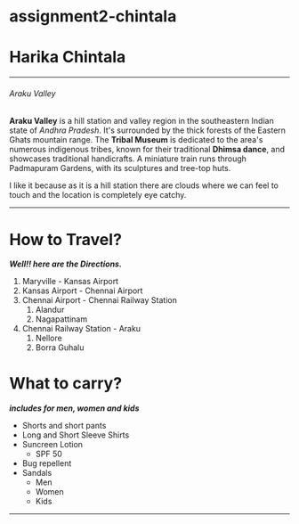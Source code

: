 # assignment2-chintala

# Harika Chintala

---
###### Araku Valley

**Araku Valley** is a hill station and valley region in the southeastern Indian state of *Andhra Pradesh*. It's surrounded by the thick forests of the Eastern Ghats mountain range. The **Tribal Museum** is dedicated to the area's numerous indigenous tribes, known for their traditional **Dhimsa dance**, and showcases traditional handicrafts. A miniature train runs through Padmapuram Gardens, with its sculptures and tree-top huts.

I like it because as it is a hill station there are clouds where we can feel to touch and the  location is completely eye catchy.

---
# How to Travel?

***Well!! here are the Directions.***

1. Maryville - Kansas Airport    
2. Kansas Airport - Chennai Airport
3. Chennai Airport - Chennai Railway Station
    1. Alandur
    2. Nagapattinam
4. Chennai Railway Station - Araku
    1. Nellore
    2. Borra Guhalu

# What to carry?

***includes for men, women and kids***

* Shorts and short pants
* Long and Short Sleeve Shirts
* Suncreen Lotion
    * SPF 50
* Bug repellent
* Sandals
    * Men
    * Women
    * Kids

---


